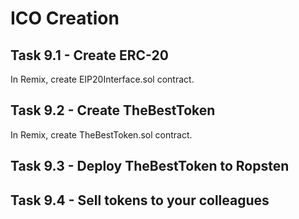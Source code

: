 # ICO Creation

## Task 9.1 - Create ERC-20 
In Remix, create EIP20Interface.sol contract.

## Task 9.2 - Create TheBestToken
In Remix, create TheBestToken.sol contract.

## Task 9.3 - Deploy TheBestToken to Ropsten

## Task 9.4 - Sell tokens to your colleagues
